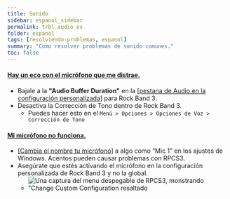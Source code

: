 ```yaml
---
title: Sonido
sidebar: espanol_sidebar
permalink: trbl_audio_es
folder: espanol
tags: [resolviendo-problemas, espanol]
summary: "Como resolver problemas de sonido comunes."
toc: false
---
```


<div class="panel-group" id="accordion">
                    <div class="panel panel-default">
                        <div class="panel-heading">
                            <h4 class="panel-title">
                                <a class="noCrossRef accordion-toggle" data-toggle="collapse" data-parent="#accordion" href="#mic-eco">Hay un eco con el micrófono que me distrae.</a>
                            </h4>
                        </div>
                        <div id="mic-eco" class="panel-collapse collapse noCrossRef">
                            <div class="panel-body">
<ul>
<li>Bajale a la <strong>"Audio Buffer Duration"</strong> en la <a href="https://carlmylo.github.io/docu-rpcs3/custom_config_aud_es" target="_blank">[pestana de Audio en la configuración personalizada]</a> para Rock Band 3.</li>
<li>Desactiva la Corrección de Tono dentro de Rock Band 3.
<ul>
<li>Puedes hacer esto en el <code>Menú &gt; Opciones &gt; Opciones de Voz &gt; Corrección de Tono</code></li>
</ul>
</li>
</ul>
                            </div>
                        </div>
                    </div>
                    <!-- /.panel -->
                                        <div class="panel panel-default">
                        <div class="panel-heading">
                            <h4 class="panel-title">
                                <a class="noCrossRef accordion-toggle" data-toggle="collapse" data-parent="#accordion" href="#mic-no-funciona">Mi micrófono no funciona.</a>
                            </h4>
                        </div>
                        <div id="mic-no-funciona" class="panel-collapse collapse noCrossRef">
                            <div class="panel-body">
<ul>
<li><a href="https://blog-conocimientoadictivo.blogspot.com/2023/07/renombrar-los-dispositivos-de-audio-en.html" target="_blank">[Cambia el nombre tu micrófono]</a> a algo como “Mic 1” en los ajustes de Windows. Acentos pueden causar problemas con RPCS3.</li>
<li>Asegúrate que estés activando el micrófono en la configuración personalizada de Rock Band 3 y no la global.
<ul>
<li><img src="https://carlmylo.github.io/docu-rpcs3/images/trbl/audio/custnotglobal_es.png" alt="Una captura del menu despegable de RPCS3, monstrando &quot;Change Custom Configuration resaltado" title="RPCS3"></li>
</ul>
</li>
</ul>
                            </div>
                        </div>
                    </div>
                    <!-- /.panel -->
</div>
<!-- /.panel-group -->